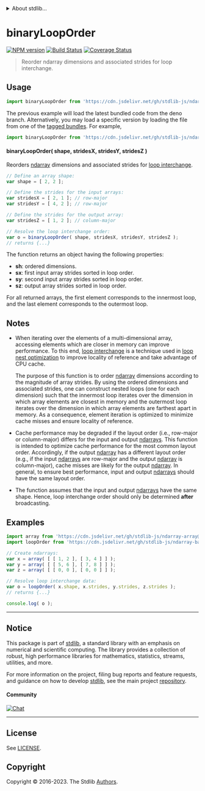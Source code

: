 <!--

@license Apache-2.0

Copyright (c) 2023 The Stdlib Authors.

Licensed under the Apache License, Version 2.0 (the "License");
you may not use this file except in compliance with the License.
You may obtain a copy of the License at

   http://www.apache.org/licenses/LICENSE-2.0

Unless required by applicable law or agreed to in writing, software
distributed under the License is distributed on an "AS IS" BASIS,
WITHOUT WARRANTIES OR CONDITIONS OF ANY KIND, either express or implied.
See the License for the specific language governing permissions and
limitations under the License.

-->


<details>
  <summary>
    About stdlib...
  </summary>
  <p>We believe in a future in which the web is a preferred environment for numerical computation. To help realize this future, we've built stdlib. stdlib is a standard library, with an emphasis on numerical and scientific computation, written in JavaScript (and C) for execution in browsers and in Node.js.</p>
  <p>The library is fully decomposable, being architected in such a way that you can swap out and mix and match APIs and functionality to cater to your exact preferences and use cases.</p>
  <p>When you use stdlib, you can be absolutely certain that you are using the most thorough, rigorous, well-written, studied, documented, tested, measured, and high-quality code out there.</p>
  <p>To join us in bringing numerical computing to the web, get started by checking us out on <a href="https://github.com/stdlib-js/stdlib">GitHub</a>, and please consider <a href="https://opencollective.com/stdlib">financially supporting stdlib</a>. We greatly appreciate your continued support!</p>
</details>

# binaryLoopOrder

[![NPM version][npm-image]][npm-url] [![Build Status][test-image]][test-url] [![Coverage Status][coverage-image]][coverage-url] <!-- [![dependencies][dependencies-image]][dependencies-url] -->

> Reorder ndarray dimensions and associated strides for loop interchange.

<!-- Section to include introductory text. Make sure to keep an empty line after the intro `section` element and another before the `/section` close. -->

<section class="intro">

</section>

<!-- /.intro -->

<!-- Package usage documentation. -->



<section class="usage">

## Usage

```javascript
import binaryLoopOrder from 'https://cdn.jsdelivr.net/gh/stdlib-js/ndarray-base-binary-loop-interchange-order@deno/mod.js';
```
The previous example will load the latest bundled code from the deno branch. Alternatively, you may load a specific version by loading the file from one of the [tagged bundles](https://github.com/stdlib-js/ndarray-base-binary-loop-interchange-order/tags). For example,

```javascript
import binaryLoopOrder from 'https://cdn.jsdelivr.net/gh/stdlib-js/ndarray-base-binary-loop-interchange-order@v0.1.0-deno/mod.js';
```

#### binaryLoopOrder( shape, stridesX, stridesY, stridesZ )

Reorders [ndarray][@stdlib/ndarray/ctor] dimensions and associated strides for [loop interchange][loop-interchange].

```javascript
// Define an array shape:
var shape = [ 2, 2 ];

// Define the strides for the input arrays:
var stridesX = [ 2, 1 ]; // row-major
var stridesY = [ 4, 2 ]; // row-major

// Define the strides for the output array:
var stridesZ = [ 1, 2 ]; // column-major

// Resolve the loop interchange order:
var o = binaryLoopOrder( shape, stridesX, stridesY, stridesZ );
// returns {...}
```

The function returns an object having the following properties:

-   **sh**: ordered dimensions.
-   **sx**: first input array strides sorted in loop order.
-   **sy**: second input array strides sorted in loop order.
-   **sz**: output array strides sorted in loop order.

For all returned arrays, the first element corresponds to the innermost loop, and the last element corresponds to the outermost loop.

</section>

<!-- /.usage -->

<!-- Package usage notes. Make sure to keep an empty line after the `section` element and another before the `/section` close. -->

<section class="notes">

## Notes

-   When iterating over the elements of a multi-dimensional array, accessing elements which are closer in memory can improve performance. To this end, [loop interchange][loop-interchange] is a technique used in [loop nest optimization][loop-nest-optimization] to improve locality of reference and take advantage of CPU cache.

    The purpose of this function is to order [ndarray][@stdlib/ndarray/ctor] dimensions according to the magnitude of array strides. By using the ordered dimensions and associated strides, one can construct nested loops (one for each dimension) such that the innermost loop iterates over the dimension in which array elements are closest in memory and the outermost loop iterates over the dimension in which array elements are farthest apart in memory. As a consequence, element iteration is optimized to minimize cache misses and ensure locality of reference.

-   Cache performance may be degraded if the layout order (i.e., row-major or column-major) differs for the input and output [ndarrays][@stdlib/ndarray/ctor]. This function is intended to optimize cache performance for the most common layout order. Accordingly, if the output [ndarray][@stdlib/ndarray/ctor] has a different layout order (e.g., if the input [ndarrays][@stdlib/ndarray/ctor] are row-major and the output [ndarray][@stdlib/ndarray/ctor] is column-major), cache misses are likely for the output [ndarray][@stdlib/ndarray/ctor]. In general, to ensure best performance, input and output [ndarrays][@stdlib/ndarray/ctor] should have the same layout order.

-   The function assumes that the input and output [ndarrays][@stdlib/ndarray/ctor] have the same shape. Hence, loop interchange order should only be determined **after** broadcasting.

</section>

<!-- /.notes -->

<!-- Package usage examples. -->

<section class="examples">

## Examples

<!-- eslint no-undef: "error" -->

```javascript
import array from 'https://cdn.jsdelivr.net/gh/stdlib-js/ndarray-array@deno/mod.js';
import loopOrder from 'https://cdn.jsdelivr.net/gh/stdlib-js/ndarray-base-binary-loop-interchange-order@deno/mod.js';

// Create ndarrays:
var x = array( [ [ 1, 2 ], [ 3, 4 ] ] );
var y = array( [ [ 5, 6 ], [ 7, 8 ] ] );
var z = array( [ [ 0, 0 ], [ 0, 0 ] ] );

// Resolve loop interchange data:
var o = loopOrder( x.shape, x.strides, y.strides, z.strides );
// returns {...}

console.log( o );
```

</section>

<!-- /.examples -->

<!-- Section to include cited references. If references are included, add a horizontal rule *before* the section. Make sure to keep an empty line after the `section` element and another before the `/section` close. -->

<section class="references">

</section>

<!-- /.references -->

<!-- Section for related `stdlib` packages. Do not manually edit this section, as it is automatically populated. -->

<section class="related">

</section>

<!-- /.related -->

<!-- Section for all links. Make sure to keep an empty line after the `section` element and another before the `/section` close. -->


<section class="main-repo" >

* * *

## Notice

This package is part of [stdlib][stdlib], a standard library with an emphasis on numerical and scientific computing. The library provides a collection of robust, high performance libraries for mathematics, statistics, streams, utilities, and more.

For more information on the project, filing bug reports and feature requests, and guidance on how to develop [stdlib][stdlib], see the main project [repository][stdlib].

#### Community

[![Chat][chat-image]][chat-url]

---

## License

See [LICENSE][stdlib-license].


## Copyright

Copyright &copy; 2016-2023. The Stdlib [Authors][stdlib-authors].

</section>

<!-- /.stdlib -->

<!-- Section for all links. Make sure to keep an empty line after the `section` element and another before the `/section` close. -->

<section class="links">

[npm-image]: http://img.shields.io/npm/v/@stdlib/ndarray-base-binary-loop-interchange-order.svg
[npm-url]: https://npmjs.org/package/@stdlib/ndarray-base-binary-loop-interchange-order

[test-image]: https://github.com/stdlib-js/ndarray-base-binary-loop-interchange-order/actions/workflows/test.yml/badge.svg?branch=v0.1.0
[test-url]: https://github.com/stdlib-js/ndarray-base-binary-loop-interchange-order/actions/workflows/test.yml?query=branch:v0.1.0

[coverage-image]: https://img.shields.io/codecov/c/github/stdlib-js/ndarray-base-binary-loop-interchange-order/main.svg
[coverage-url]: https://codecov.io/github/stdlib-js/ndarray-base-binary-loop-interchange-order?branch=main

<!--

[dependencies-image]: https://img.shields.io/david/stdlib-js/ndarray-base-binary-loop-interchange-order.svg
[dependencies-url]: https://david-dm.org/stdlib-js/ndarray-base-binary-loop-interchange-order/main

-->

[chat-image]: https://img.shields.io/gitter/room/stdlib-js/stdlib.svg
[chat-url]: https://app.gitter.im/#/room/#stdlib-js_stdlib:gitter.im

[stdlib]: https://github.com/stdlib-js/stdlib

[stdlib-authors]: https://github.com/stdlib-js/stdlib/graphs/contributors

[umd]: https://github.com/umdjs/umd
[es-module]: https://developer.mozilla.org/en-US/docs/Web/JavaScript/Guide/Modules

[deno-url]: https://github.com/stdlib-js/ndarray-base-binary-loop-interchange-order/tree/deno
[umd-url]: https://github.com/stdlib-js/ndarray-base-binary-loop-interchange-order/tree/umd
[esm-url]: https://github.com/stdlib-js/ndarray-base-binary-loop-interchange-order/tree/esm
[branches-url]: https://github.com/stdlib-js/ndarray-base-binary-loop-interchange-order/blob/main/branches.md

[stdlib-license]: https://raw.githubusercontent.com/stdlib-js/ndarray-base-binary-loop-interchange-order/main/LICENSE

[loop-interchange]: https://en.wikipedia.org/wiki/Loop_interchange

[loop-nest-optimization]: https://en.wikipedia.org/wiki/Loop_nest_optimization

[@stdlib/ndarray/ctor]: https://github.com/stdlib-js/stdlib/tree/deno

</section>

<!-- /.links -->
